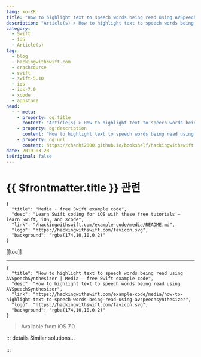```yaml
---
lang: ko-KR
title: "How to highlight text to speech words being read using AVSpeechSynthesizer"
description: "Article(s) > How to highlight text to speech words being read using AVSpeechSynthesizer"
category:
  - Swift
  - iOS
  - Article(s)
tag: 
  - blog
  - hackingwithswift.com
  - crashcourse
  - swift
  - swift-5.10
  - ios
  - ios-7.0
  - xcode
  - appstore
head:
  - - meta:
    - property: og:title
      content: "Article(s) > How to highlight text to speech words being read using AVSpeechSynthesizer"
    - property: og:description
      content: "How to highlight text to speech words being read using AVSpeechSynthesizer"
    - property: og:url
      content: https://chanhi2000.github.io/bookshelf/hackingwithswift.com/example-code/media/how-to-highlight-text-to-speech-words-being-read-using-avspeechsynthesizer.html
date: 2019-03-28
isOriginal: false
---
```


# {{ $frontmatter.title }} 관련

```component VPCard
{
  "title": "Media - free Swift example code",
  "desc": "Learn Swift coding for iOS with these free tutorials – learn Swift, iOS, and Xcode",
  "link": "/hackingwithswift.com/example-code/media/README.md",
  "logo": "https://hackingwithswift.com/favicon.svg",
  "background": "rgba(174,10,10,0.2)"
}
```

[[toc]]

---

```component VPCard
{
  "title": "How to highlight text to speech words being read using AVSpeechSynthesizer | Media - free Swift example code",
  "desc": "How to highlight text to speech words being read using AVSpeechSynthesizer",
  "link": "https://hackingwithswift.com/example-code/media/how-to-highlight-text-to-speech-words-being-read-using-avspeechsynthesizer",
  "logo": "https://hackingwithswift.com/favicon.svg",
  "background": "rgba(174,10,10,0.2)"
}
```

> Available from iOS 7.0

<!-- TODO: 작성 -->

<!-- 
iOS has text-to-speech synthesis built right into the system, but even better is that it allows you to track when individual words are being spoken so that you can highlight the words on the screen. This is extremely easy to do thanks to the `AVSpeechSynthesizerDelegate` protocol: you get two callbacks in the form of `willSpeakRangeOfSpeechString` and `didFinish`, where you can do your work.

First, make sure you import AVFoundation into your project. Now make your class conform to the `AVSpeechSynthesizerDelegate` protocol.

Place a label into your view controller, then hook it up to an outlet called `label`. Now add these two methods:

```swift
func speechSynthesizer(_ synthesizer: AVSpeechSynthesizer, willSpeakRangeOfSpeechString characterRange: NSRange, utterance: AVSpeechUtterance) {
    let mutableAttributedString = NSMutableAttributedString(string: utterance.speechString)
    mutableAttributedString.addAttribute(.foregroundColor, value: UIColor.red, range: characterRange)
    label.attributedText = mutableAttributedString
}

func speechSynthesizer(_ synthesizer: AVSpeechSynthesizer, didFinish utterance: AVSpeechUtterance) {
    label.attributedText = NSAttributedString(string: utterance.speechString)
}
```

Finally, you need to trigger the text-to-speech engine – this might be by a button press perhaps, but it's down to you. Here's the method I attached to a button press:

```swift
@IBAction func speak(_ sender: AnyObject) {
    let string = label.text!
    let utterance = AVSpeechUtterance(string: string)
    utterance.voice = AVSpeechSynthesisVoice(language: "en-GB")

    let synthesizer = AVSpeechSynthesizer()
    synthesizer.delegate = self
    synthesizer.speak(utterance)
}
```

-->

::: details Similar solutions…

<!--
/example-code/media/how-to-convert-text-to-speech-using-avspeechsynthesizer-avspeechutterance-and-avspeechsynthesisvoice">How to convert text to speech using AVSpeechSynthesizer, AVSpeechUtterance and AVSpeechSynthesisVoice 
/example-code/libraries/how-to-convert-speech-to-text-using-sfspeechrecognizer">How to convert speech to text using SFSpeechRecognizer 
/quick-start/swiftui/how-to-prevent-a-sheet-from-being-dismissed-with-a-swipe">How to prevent a sheet from being dismissed with a swipe 
/example-code/uikit/how-to-respond-to-the-device-being-shaken">How to respond to the device being shaken 
/quick-start/swiftui/swiftui-tips-and-tricks">SwiftUI tips and tricks</a>
-->

:::

